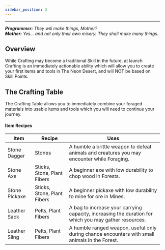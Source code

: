 ```yaml
---
sidebar_position: 3
---
```


***
_**Programmer:** They will make things, Mother?_  
_**Mother:** Yes… and not only their own misery. They shall make many things._

## Overview

While Crafting may become a traditional Skill in the future, at launch Crafting is an immediately actionable ability which will allow you to create your first items and tools in The Neon Desert, and will NOT be based on Skill Points.

## The Crafting Table

The Crafting Table allows you to immediately combine your foraged materials into usable items and tools which you will need to continue your journey.

#### Item Recipes

| Item          	| Recipe                      	| Uses                                                                                                  	|
|---------------	|-----------------------------	|-------------------------------------------------------------------------------------------------------	|
| Stone Dagger  	| Stones                      	| A humble a brittle weapon to defeat animals and creatures you may encounter while Foraging.           	|
| Stone Axe     	| Sticks, Stone, Plant Fibers 	| A beginner axe with low durability to chop wood in Forests.                                           	|
| Stone Pickaxe 	| Sticks, Stone, Plant Fibers 	| A beginner pickaxe with low durability to mine for ore in Mines.                                      	|
| Leather Sack  	| Pelts, Plant Fibers         	| A bag to increase your carrying capacity, increasing the duration for which you may gather resources. 	|
| Leather Sling 	| Pelts, Plant Fibers 	| A humble ranged weapon, useful only during chance encounters with small animals in the Forest.        	|